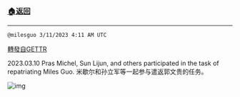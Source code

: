 ###  [:house:返回](README.md)
---


`@milesguo 3/11/2023 4:11 AM UTC`

[轉發自GETTR](https://gettr.com/post/p2b3rnu3bd2)

2023.03.10  Pras Michel, Sun Lijun, and others participated in the task of repatriating Miles Guo.
米歇尔和孙立军等一起参与遣返郭文贵的任务。

![img](https://media.gettr.com/group12/getter/2023/03/11/04/cb656529-aeab-d412-21e5-0e54c310457a/out.jpg)
